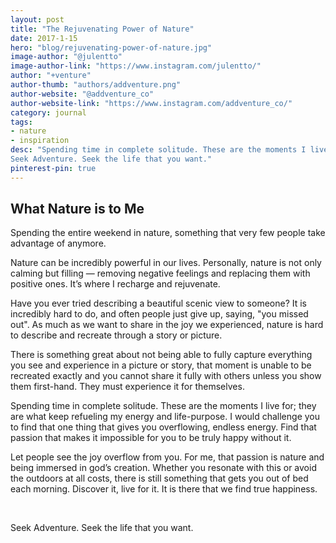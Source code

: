 ```yaml
---
layout: post
title: "The Rejuvenating Power of Nature"
date: 2017-1-15
hero: "blog/rejuvenating-power-of-nature.jpg"
image-author: "@julentto"
image-author-link: "https://www.instagram.com/julentto/"
author: "+venture"
author-thumb: "authors/addventure.png"
author-website: "@addventure_co"
author-website-link: "https://www.instagram.com/addventure_co/"
category: journal
tags: 
- nature
- inspiration
desc: "Spending time in complete solitude. These are the moments I live for; they are what keep refueling my energy and life-purpose. 
Seek Adventure. Seek the life that you want." 
pinterest-pin: true
---
```


## What Nature is to Me
Spending the entire weekend in nature, something that very few people take advantage of anymore. 

Nature can be incredibly powerful in our lives. Personally, nature is not only calming but filling — removing negative feelings and replacing them with positive ones. It’s where I recharge and rejuvenate. 

Have you ever tried describing a beautiful scenic view to someone? It is incredibly hard to do, and often people just give up, saying, "you missed out". As much as we want to share in the joy we experienced, nature is hard to describe and recreate through a story or picture. 

There is something great about not being able to fully capture everything you see and experience in a picture or story, that moment is unable to be recreated exactly and you cannot share it fully with others unless you show them first-hand. They must experience it for themselves. 

Spending time in complete solitude. These are the moments I live for; they are what keep refueling my energy and life-purpose. 
I would challenge you to find that one thing that gives you overflowing, endless energy. Find that passion that makes it impossible for you to be truly happy without it. 

Let people see the joy overflow from you. For me, that passion is nature and being immersed in god’s creation. 
Whether you resonate with this or avoid the outdoors at all costs, there is still something that gets you out of bed each morning. Discover it, live for it. It is there that we find true happiness. 

&nbsp;

Seek Adventure. Seek the life that you want. 

&nbsp;
